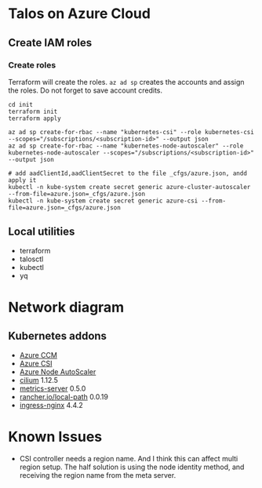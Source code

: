 # Talos on Azure Cloud

## Create IAM roles

### Create roles

Terraform will create the roles.
```az ad sp``` creates the accounts and assign the roles.
Do not forget to save account credits.

```shell
cd init
terraform init
terraform apply

az ad sp create-for-rbac --name "kubernetes-csi" --role kubernetes-csi --scopes="/subscriptions/<subscription-id>" --output json
az ad sp create-for-rbac --name "kubernetes-node-autoscaler" --role kubernetes-node-autoscaler --scopes="/subscriptions/<subscription-id>" --output json

# add aadClientId,aadClientSecret to the file _cfgs/azure.json, andd apply it
kubectl -n kube-system create secret generic azure-cluster-autoscaler --from-file=azure.json=_cfgs/azure.json
kubectl -n kube-system create secret generic azure-csi --from-file=azure.json=_cfgs/azure.json
```

## Local utilities

* terraform
* talosctl
* kubectl
* yq

# Network diagram


## Kubernetes addons

* [Azure CCM](https://github.com/kubernetes-sigs/cloud-provider-azure)
* [Azure CSI](https://github.com/kubernetes-sigs/azuredisk-csi-driver)
* [Azure Node AutoScaler](https://github.com/kubernetes/autoscaler/blob/master/cluster-autoscaler/cloudprovider/azure/README.md)
* [cilium](https://github.com/cilium/cilium) 1.12.5
* [metrics-server](https://github.com/kubernetes-sigs/metrics-server) 0.5.0
* [rancher.io/local-path](https://github.com/rancher/local-path-provisioner) 0.0.19
* [ingress-nginx](https://kubernetes.github.io/ingress-nginx/) 4.4.2

# Known Issues

* CSI controller needs a region name. And I think this can affect multi region setup. The half solution is using the node identity method, and receiving the region name from the meta server.
